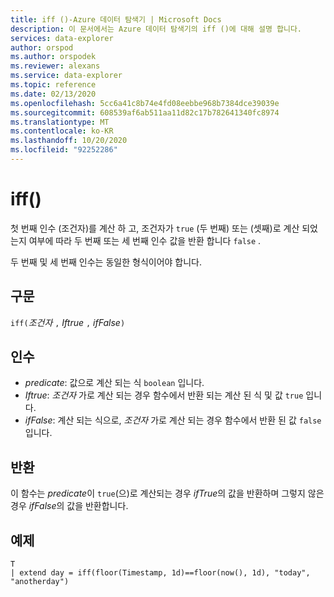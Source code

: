 ```yaml
---
title: iff ()-Azure 데이터 탐색기 | Microsoft Docs
description: 이 문서에서는 Azure 데이터 탐색기의 iff ()에 대해 설명 합니다.
services: data-explorer
author: orspod
ms.author: orspodek
ms.reviewer: alexans
ms.service: data-explorer
ms.topic: reference
ms.date: 02/13/2020
ms.openlocfilehash: 5cc6a41c8b74e4fd08eebbe968b7384dce39039e
ms.sourcegitcommit: 608539af6ab511aa11d82c17b782641340fc8974
ms.translationtype: MT
ms.contentlocale: ko-KR
ms.lasthandoff: 10/20/2020
ms.locfileid: "92252286"
---
```

# <a name="iff"></a>iff()

첫 번째 인수 (조건자)를 계산 하 고, 조건자가 `true` (두 번째) 또는 (셋째)로 계산 되었는지 여부에 따라 두 번째 또는 세 번째 인수 값을 반환 합니다 `false` .

두 번째 및 세 번째 인수는 동일한 형식이어야 합니다.

## <a name="syntax"></a>구문

`iff(`*조건자* `,` *Iftrue* `,` *ifFalse*`)`

## <a name="arguments"></a>인수

* *predicate*: 값으로 계산 되는 식 `boolean` 입니다.
* *Iftrue*: *조건자* 가로 계산 되는 경우 함수에서 반환 되는 계산 된 식 및 값 `true` 입니다.
* *ifFalse*: 계산 되는 식으로, *조건자* 가로 계산 되는 경우 함수에서 반환 된 값 `false` 입니다.

## <a name="returns"></a>반환

이 함수는 *predicate*이 `true`(으)로 계산되는 경우 *ifTrue*의 값을 반환하며 그렇지 않은 경우 *ifFalse*의 값을 반환합니다.

## <a name="example"></a>예제

```kusto
T 
| extend day = iff(floor(Timestamp, 1d)==floor(now(), 1d), "today", "anotherday")
```